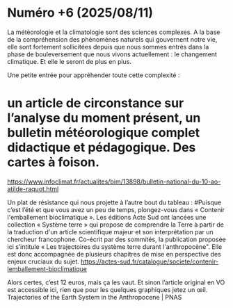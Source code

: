 # Numéro +6 (2025/08/11)

La météorologie et la climatologie sont des sciences complexes. A la base de la compréhension des phénomènes naturels qui gouvernent notre vie, elle sont fortement sollicitées depuis que nous sommes entrés dans la phase de bouleversement que nous vivons actuellement : le changement climatique. Et elle le seront de plus en plus.

Une petite entrée pour appréhender toute cette complexité :
# un article de circonstance sur l’analyse du moment présent, un bulletin météorologique complet didactique et pédagogique. Des cartes à foison.
https://www.infoclimat.fr/actualites/bim/13898/bulletin-national-du-10-ao-atilde-raquot.html

Un plat de résistance qui nous projette à l’autre bout du tableau :
#Puisque c’est l’été et que vous avez un peu de temps, plongez-vous dans  « Contenir l'emballement bioclimatique ». Les éditions Acte Sud ont lancées une collection « Système terre » qui propose de comprendre la Terre à partir de la traduction d'un article scientifique majeur et son interprétation par un chercheur francophone.
Co-écrit par des sommités, la publication proposée ici s’intitule « Les trajectoires du système terre durant l'anthropocène". Elle est donc accompagnée de plusieurs chapitres de mise en perspective des enjeux cruciaux du sujet.
https://actes-sud.fr/catalogue/societe/contenir-lemballement-bioclimatique

Alors certes, c’est 12 euros, mais ça les vaut. Et sinon l’article original en VO est accessible ici, rien que pour les quelques graphiques jetez un œil.
Trajectories of the Earth System in the Anthropocene | PNAS
